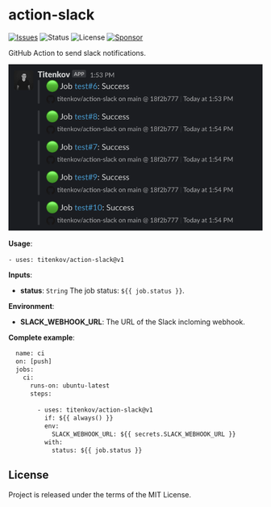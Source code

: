 # action-slack

[![Issues](http://img.shields.io/github/issues/titenkov/action-slack.svg?logo=github)](https://github.com/titenkov/action-slack/issues)
![Status](https://img.shields.io/badge/status-active-blue.svg?logo=git)
![License](https://img.shields.io/badge/license-mit-blue.svg?logo=open-source-initiative)
[![Sponsor](https://img.shields.io/badge/sponsor-titenkov-blue.svg?logo=github-sponsors&style=social)](https://github.com/sponsors/titenkov)

GitHub Action to send slack notifications.

![Screenshot](screenshot.png 'Screenshot')

**Usage**:

`- uses: titenkov/action-slack@v1`

**Inputs**:

- **status**: `String`
  The job status: `${{ job.status }}`.

**Environment**:

- **SLACK_WEBHOOK_URL**:
  The URL of the Slack incloming webhook.

**Complete example**:

```
  name: ci
  on: [push]
  jobs:
    ci:
      runs-on: ubuntu-latest
      steps:

        - uses: titenkov/action-slack@v1
          if: ${{ always() }}
          env:
            SLACK_WEBHOOK_URL: ${{ secrets.SLACK_WEBHOOK_URL }}
          with:
            status: ${{ job.status }}
```

## License

Project is released under the terms of the MIT License.
